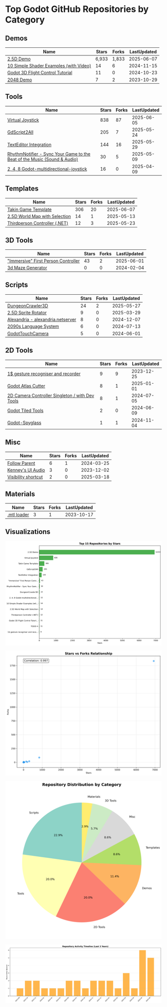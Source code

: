 # Top Godot GitHub Repositories by Category

## Demos

| Name | Stars | Forks | LastUpdated |
|------|-------|-------|-------------|
| [2.5D Demo](https://github.com/godotengine/godot-demo-projects) | 6,933 | 1,833 | 2025-06-07 |
| [10 Simple Shader Examples (with Video)](https://github.com/Goldenlion5648/ShaderExamplesWithVideo) | 14 | 6 | 2024-11-15 |
| [Godot 3D Flight Control Tutorial](https://github.com/UtMan88/Godot3DFlightControls) | 11 | 0 | 2024-10-23 |
| [2048 Demo](https://github.com/DeanNevan/Godot4-Beta7-Test1-2048) | 7 | 2 | 2023-10-29 |

## Tools

| Name | Stars | Forks | LastUpdated |
|------|-------|-------|-------------|
| [Virtual Joystick](https://github.com/MarcoFazioRandom/Virtual-Joystick-Godot) | 838 | 87 | 2025-06-05 |
| [GdScript2All](https://github.com/Lcbx/GdScript2All) | 205 | 7 | 2025-05-24 |
| [TextEditor Integration](https://github.com/fenix-hub/godot-engine.text-editor) | 144 | 16 | 2025-05-29 |
| [RhythmNotifier - Sync Your Game to the Beat of the Music (Sound & Audio)](https://github.com/michaelgundlach/rhythm_notifier) | 30 | 5 | 2025-05-09 |
| [2, 4, 8 Godot-multidirectional-joystick](https://github.com/JstnJrg/Godot_multidirectional_joystick) | 16 | 0 | 2025-04-09 |

## Templates

| Name | Stars | Forks | LastUpdated |
|------|-------|-------|-------------|
| [Takin Game Template](https://github.com/TinyTakinTeller/TakinGodotTemplate) | 306 | 20 | 2025-06-07 |
| [2.5D World Map with Selection](https://github.com/rafgro/godot25dmap) | 14 | 1 | 2025-05-13 |
| [Thirdperson Controller (.NET)](https://github.com/vaporvee/gd-net-thirdpersoncontroller) | 12 | 3 | 2025-05-23 |

## 3D Tools

| Name | Stars | Forks | LastUpdated |
|------|-------|-------|-------------|
| ["Immersive" First Person Controller](https://github.com/Levox98/Godot_First-Person-Controller) | 43 | 2 | 2025-06-01 |
| [3d Maze Generator](https://github.com/mojoyup1528/maze_generator3D) | 0 | 0 | 2024-02-04 |

## Scripts

| Name | Stars | Forks | LastUpdated |
|------|-------|-------|-------------|
| [DungeonCrawler3D](https://github.com/Rebelion-Board-game/DungonCrawler) | 24 | 2 | 2025-05-27 |
| [2.5D Sprite Rotator](https://github.com/styr0x/2.5D-Sprite-Rotator--Godot-4-) | 9 | 0 | 2025-03-29 |
| [Alexandria - alexandria.netserver](https://github.com/BtheDestroyer/godot-alexandria) | 8 | 0 | 2024-12-07 |
| [2090s Language System](https://github.com/NeroNekro/Godot_Language_System) | 6 | 0 | 2024-07-13 |
| [GodotTouchCamera](https://github.com/DionHo/GodotTouchCamera) | 5 | 0 | 2024-06-01 |

## 2D Tools

| Name | Stars | Forks | LastUpdated |
|------|-------|-------|-------------|
| [1$ gesture recogniser and recorder](https://github.com/blurymind/1dollar_gesture_recogniser) | 9 | 9 | 2023-12-25 |
| [Godot Atlas Cutter](https://github.com/newold3/Auto-Slice-Atlas) | 8 | 1 | 2025-01-01 |
| [2D Camera Controller Singleton / with Dev Tools](https://github.com/jessejburton/GodotCameraController2D) | 8 | 1 | 2024-07-05 |
| [Godot Tiled Tools](https://github.com/Frontrider/Godot-Tiled-Tools) | 2 | 0 | 2024-06-09 |
| [Godot-Spyglass](https://github.com/NovaDC/Godot-Spyglass) | 1 | 1 | 2024-11-04 |

## Misc

| Name | Stars | Forks | LastUpdated |
|------|-------|-------|-------------|
| [Follow Parent](https://github.com/KarlTheCool/FollowParent) | 6 | 1 | 2024-03-25 |
| [Kenney's UI Audio](https://github.com/Loppansson/kenney-ui-audio-for-godot) | 3 | 0 | 2023-12-02 |
| [Visibility shortcut](https://github.com/Janders1800/godot-visibility-shortcut) | 2 | 0 | 2025-03-18 |

## Materials

| Name | Stars | Forks | LastUpdated |
|------|-------|-------|-------------|
| [.mtl loader](https://github.com/Quakermann/.mtl-loader) | 3 | 1 | 2023-10-17 |

## Visualizations

![Top Repositories by Stars](top_repos_by_stars.png)

![Stars vs Forks Relationship](stars_vs_forks.png)

![Category Distribution](category_distribution.png)

![Repository Activity Timeline](activity_timeline.png)